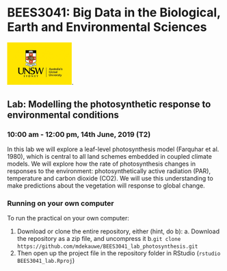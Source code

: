 # BEES3041: Big Data in the Biological, Earth and Environmental Sciences

<img src="data/logo.jpeg" width="30%">.

## Lab: Modelling the photosynthetic response to environmental conditions

### 10:00 am - 12:00 pm, 14th June, 2019 (T2)

In this lab we will explore a leaf-level photosynthesis model (Farquhar et al. 1980), which is central to all land schemes embedded in coupled climate models. We will explore how the rate of photosynthesis changes in responses to the environment: photosynthetically active radiation (PAR), temperature and carbon dioxide (CO2). We will use this understanding to make predictions about the vegetation will response  to global change.

### Running on your own computer

To run the practical on your own computer:

1. Download or clone the entire repository, either (hint, do b):
    a. Download the repository as a zip file, and uncompress it
    b.`git clone https://github.com/mdekauwe/BEES3041_lab_photosynthesis.git`
2. Then open up the project file in the repository folder in RStudio (`rstudio BEES3041_lab.Rproj`)
